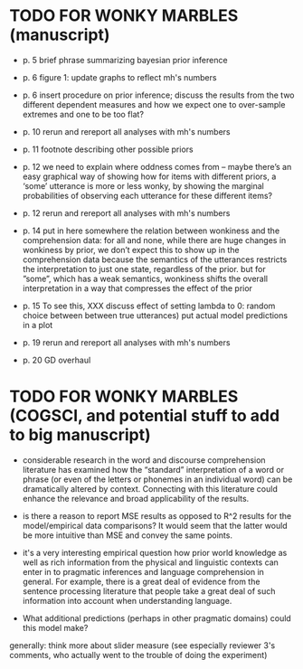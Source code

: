 # TODO FOR WONKY MARBLES (manuscript)


- p. 5 brief phrase summarizing bayesian prior inference

- p. 6 figure 1: update graphs to reflect mh's numbers

- p. 6 insert procedure on prior inference; discuss the results from the two different dependent measures and how we expect one to over-sample extremes and one to be too flat?

- p. 10 rerun and rereport all analyses with mh's numbers

- p. 11 footnote describing other possible priors

- p. 12 we need to explain where oddness comes from – maybe there’s an easy graphical way of showing how for items with different priors, a ‘some’ utterance is more or less wonky, by showing the marginal probabilities of observing each utterance for these different items?

- p. 12 rerun and rereport all analyses with mh's numbers

- p. 14 put in here somewhere the relation between wonkiness and the comprehension data: for all and none, while there are huge changes in wonkiness by prior, we don’t expect this to show up in the comprehension data because the semantics of the utterances restricts the interpretation to just one state, regardless of the prior. but for ”some”, which has a weak semantics, wonkiness shifts the overall interpretation in a way that compresses the effect of the prior

- p. 15 To see this, XXX discuss effect of setting lambda to 0: random choice between between true utterances) put actual model predictions in a plot

- p. 19 rerun and rereport all analyses with mh's numbers

- p. 20 GD overhaul



# TODO FOR WONKY MARBLES (COGSCI, and potential stuff to add to big manuscript)

- considerable research in the word and discourse comprehension literature
   has examined how the “standard” interpretation of a word or phrase
   (or even of the letters or phonemes in an individual word) can be
   dramatically altered by context.  Connecting with this literature could
   enhance the relevance and broad applicability of the results.
   

- is there a reason to report MSE results as opposed to R^2 results for
   the model/empirical data comparisons?  It would seem that the latter
   would be more intuitive than MSE and convey the same points.      
      
- it's a
   very interesting empirical question how prior world knowledge as well as
   rich information from the physical and linguistic contexts can enter in
   to pragmatic inferences and language comprehension in general. For
   example, there is a great deal of evidence from the sentence processing
   literature that people take a great deal of such information into account
   when understanding language.
   
- What additional predictions (perhaps in
   other pragmatic domains) could this model make?


generally: think more about slider measure (see especially reviewer 3's comments, who actually went to the trouble of doing the experiment)